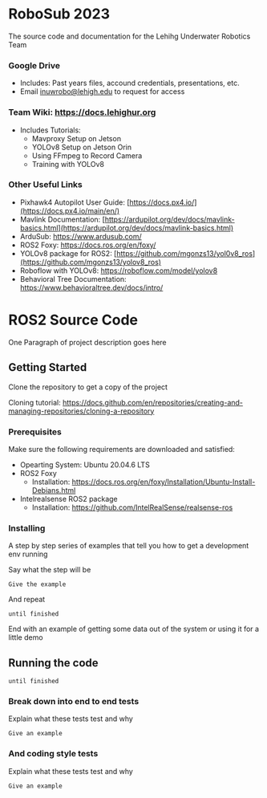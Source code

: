 # RoboSub 2023

The source code and documentation for the Lehihg Underwater Robotics Team

### Google Drive
- Includes: Past years files, accound credentials, presentations, etc.
- Email inuwrobo@lehigh.edu to request for access

### Team Wiki: https://docs.lehighur.org
- Includes Tutorials:
  - Mavproxy Setup on Jetson
  - YOLOv8 Setup on Jetson Orin
  - Using FFmpeg to Record Camera
  - Training with YOLOv8
   
### Other Useful Links
- Pixhawk4 Autopilot User Guide: [https://docs.px4.io/](https://docs.px4.io/main/en/)
- Mavlink Documentation: [https://ardupilot.org/dev/docs/mavlink-basics.html](https://ardupilot.org/dev/docs/mavlink-basics.html)
- ArduSub: https://www.ardusub.com/
- ROS2 Foxy: https://docs.ros.org/en/foxy/
- YOLOv8 package for ROS2: [https://github.com/mgonzs13/yol0v8_ros](https://github.com/mgonzs13/yolov8_ros)
- Roboflow with YOLOv8: https://roboflow.com/model/yolov8
- Behavioral Tree Documentation: https://www.behavioraltree.dev/docs/intro/

# ROS2 Source Code

One Paragraph of project description goes here

## Getting Started

Clone the repository to get a copy of the project

Cloning tutorial: https://docs.github.com/en/repositories/creating-and-managing-repositories/cloning-a-repository



### Prerequisites

Make sure the following requirements are downloaded and satisfied:

  - Opearting System: Ubuntu 20.04.6 LTS
  - ROS2 Foxy
      - Installation: https://docs.ros.org/en/foxy/Installation/Ubuntu-Install-Debians.html
  - Intelrealsense ROS2 package
    - Installation: https://github.com/IntelRealSense/realsense-ros    

### Installing

A step by step series of examples that tell you how to get a development env running

Say what the step will be

```
Give the example
```

And repeat

```
until finished
```

End with an example of getting some data out of the system or using it for a little demo

## Running the code

```
until finished
```

### Break down into end to end tests

Explain what these tests test and why

```
Give an example
```

### And coding style tests

Explain what these tests test and why

```
Give an example
```
